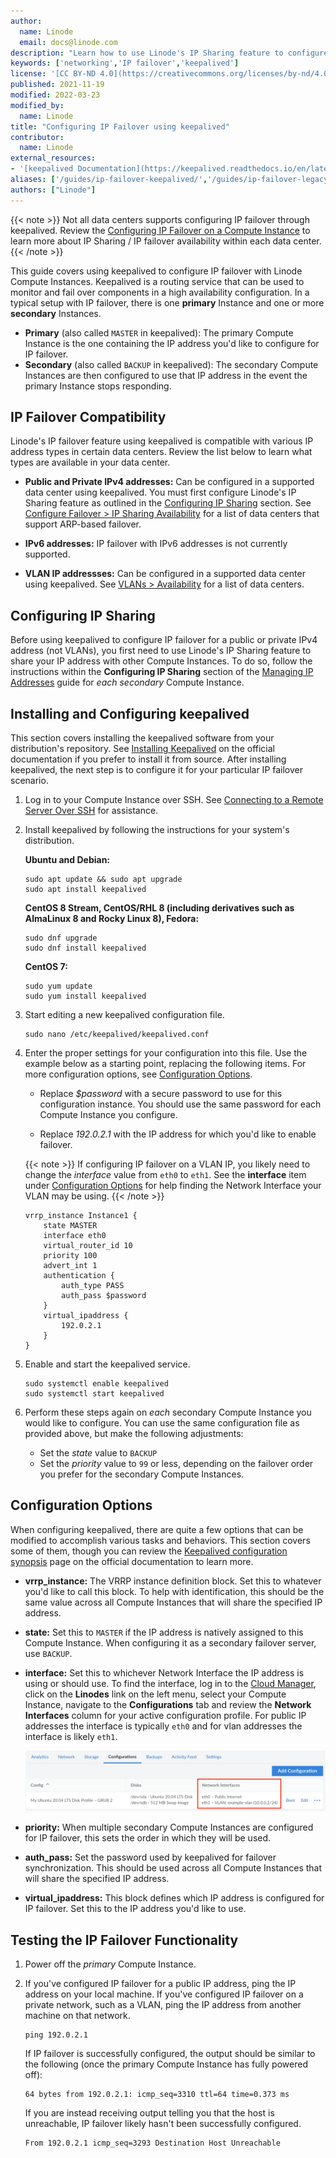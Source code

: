 ```yaml
---
author:
  name: Linode
  email: docs@linode.com
description: "Learn how to use Linode's IP Sharing feature to configure ARP-based IP failover using keepalived"
keywords: ['networking','IP failover','keepalived']
license: '[CC BY-ND 4.0](https://creativecommons.org/licenses/by-nd/4.0)'
published: 2021-11-19
modified: 2022-03-23
modified_by:
  name: Linode
title: "Configuring IP Failover using keepalived"
contributor:
  name: Linode
external_resources:
- '[keepalived Documentation](https://keepalived.readthedocs.io/en/latest/index.html)'
aliases: ['/guides/ip-failover-keepalived/','/guides/ip-failover-legacy-keepalived/']
authors: ["Linode"]
---
```


{{< note >}}
Not all data centers supports configuring IP failover through keepalived. Review the [Configuring IP Failover on a Compute Instance](/docs/products/compute/compute-instances/guides/failover/) to learn more about IP Sharing / IP failover availability within each data center.
{{< /note >}}

This guide covers using keepalived to configure IP failover with Linode Compute Instances. Keepalived is a routing service that can be used to monitor and fail over components in a high availability configuration. In a typical setup with IP failover, there is one **primary** Instance and one or more **secondary** Instances.

- **Primary** (also called `MASTER` in keepalived): The primary Compute Instance is the one containing the IP address you'd like to configure for IP failover.
- **Secondary** (also called `BACKUP` in keepalived): The secondary Compute Instances are then configured to use that IP address in the event the primary Instance stops responding.

## IP Failover Compatibility

Linode's IP failover feature using keepalived is compatible with various IP address types in certain data centers. Review the list below to learn what types are available in your data center.

- **Public and Private IPv4 addresses:** Can be configured in a supported data center using keepalived. You must first configure Linode's IP Sharing feature as outlined in the [Configuring IP Sharing](#configuring-ip-sharing) section. See [Configure Failover > IP Sharing Availability](/docs/products/compute/compute-instances/guides/failover/#configure-failover) for a list of data centers that support ARP-based failover.

- **IPv6 addresses:** IP failover with IPv6 addresses is not currently supported.

- **VLAN IP addressses:** Can be configured in a supported data center using keepalived. See [VLANs > Availability](/docs/products/networking/vlans/#availability) for a list of data centers.

## Configuring IP Sharing

Before using keepalived to configure IP failover for a public or private IPv4 address (not VLANs), you first need to use Linode's IP Sharing feature to share your IP address with other Compute Instances. To do so, follow the instructions within the **Configuring IP Sharing** section of the [Managing IP Addresses](/docs/products/compute/compute-instances/guides/manage-ip-addresses/#configuring-ip-sharing) guide for *each secondary* Compute Instance.

## Installing and Configuring keepalived

This section covers installing the keepalived software from your distribution's repository. See [Installing Keepalived](https://keepalived.readthedocs.io/en/latest/installing_keepalived.html) on the official documentation if you prefer to install it from source. After installing keepalived, the next step is to configure it for your particular IP failover scenario.

1.  Log in to your Compute Instance over SSH. See [Connecting to a Remote Server Over SSH](/docs/guides/connect-to-server-over-ssh/) for assistance.

1.  Install keepalived by following the instructions for your system's distribution.

    **Ubuntu and Debian:**

    ```command
    sudo apt update && sudo apt upgrade
    sudo apt install keepalived
    ```

    **CentOS 8 Stream, CentOS/RHL 8 (including derivatives such as AlmaLinux 8 and Rocky Linux 8), Fedora:**

    ```command
    sudo dnf upgrade
    sudo dnf install keepalived
    ```

    **CentOS 7:**

    ```command
    sudo yum update
    sudo yum install keepalived
    ```

1.  Start editing a new keepalived configuration file.

    ```command
    sudo nano /etc/keepalived/keepalived.conf
    ```

1.  Enter the proper settings for your configuration into this file. Use the example below as a starting point, replacing the following items. For more configuration options, see [Configuration Options](#configuration-options).

    - Replace *$password* with a secure password to use for this configuration instance. You should use the same password for each Compute Instance you configure.

    - Replace *192.0.2.1* with the IP address for which you'd like to enable failover.

    {{< note >}}
    If configuring IP failover on a VLAN IP, you likely need to change the *interface* value from `eth0` to `eth1`. See the **interface** item under [Configuration Options](#configuration-options) for help finding the Network Interface your VLAN may be using.
    {{< /note >}}

    ```file {title="/etc/keepalived/keepalived.conf"}
    vrrp_instance Instance1 {
        state MASTER
        interface eth0
        virtual_router_id 10
        priority 100
        advert_int 1
        authentication {
            auth_type PASS
            auth_pass $password
        }
        virtual_ipaddress {
            192.0.2.1
        }
    }
    ```

1.  Enable and start the keepalived service.

    ```command
    sudo systemctl enable keepalived
    sudo systemctl start keepalived
    ```

1.  Perform these steps again on *each* secondary Compute Instance you would like to configure. You can use the same configuration file as provided above, but make the following adjustments:

    - Set the *state* value to `BACKUP`
    - Set the *priority* value to `99` or less, depending on the failover order you prefer for the secondary Compute Instances.

## Configuration Options

When configuring keepalived, there are quite a few options that can be modified to accomplish various tasks and behaviors. This section covers some of them, though you can review the [Keepalived configuration synopsis](https://keepalived.readthedocs.io/en/latest/configuration_synopsis.html) page on the official documentation to learn more.

- **vrrp_instance:** The VRRP instance definition block. Set this to whatever you'd like to call this block. To help with identification, this should be the same value across all Compute Instances that will share the specified IP address.
- **state:** Set this to `MASTER` if the IP address is natively assigned to this Compute Instance. When configuring it as a secondary failover server, use `BACKUP`.
- **interface:** Set this to whichever Network Interface the IP address is using or should use. To find the interface, log in to the [Cloud Manager](https://cloud.linode.com/), click on the **Linodes** link on the left menu, select your Compute Instance, navigate to the **Configurations** tab and review the **Network Interfaces** column for your active configuration profile. For public IP addresses the interface is typically `eth0` and for vlan addresses the interface is likely `eth1`.

    ![The Configuration tab in the Cloud Manager](ip-failover-keepalived-ethernet-configuration.png)

- **priority:** When multiple secondary Compute Instances are configured for IP failover, this sets the order in which they will be used.
- **auth_pass:** Set the password used by keepalived for failover synchronization. This should be used across all Compute Instances that will share the specified IP address.
- **virtual_ipaddress:** This block defines which IP address is configured for IP failover. Set this to the IP address you'd like to use.

## Testing the IP Failover Functionality

1.  Power off the *primary* Compute Instance.

1.  If you've configured IP failover for a public IP address, ping the IP address on your local machine. If you've configured IP failover on a private network, such as a VLAN, ping the IP address from another machine on that network.

    ```command
    ping 192.0.2.1
    ```

    If IP failover is successfully configured, the output should be similar to the following (once the primary Compute Instance has fully powered off):

    ```output
    64 bytes from 192.0.2.1: icmp_seq=3310 ttl=64 time=0.373 ms
    ```

    If you are instead receiving output telling you that the host is unreachable, IP failover likely hasn't been successfully configured.

    ```output
    From 192.0.2.1 icmp_seq=3293 Destination Host Unreachable
    ```